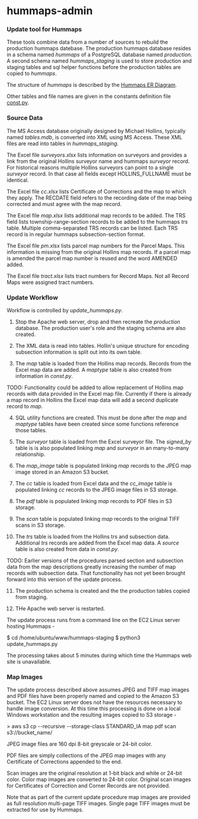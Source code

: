 # hummaps-admin 

### Update tool for Hummaps

These tools combine data from a number of sources to rebuild 
the production hummaps datebase.
The production hummaps database resides in a schema named *hummaps* 
of a PostgreSQL database named *production*.
A second schema named *hummaps_staging* is used to store production 
and staging tables and sql helper functions before the production 
tables are copied to *hummaps*.

The structure of *hummaps* is described by the 
[Hummaps ER Diagram](https://github.com/chasmack/hummaps-admin/blob/master/docs/hummaps_ER.pdf).

Other tables and file names are given in the constants definition file
[const.py](https://github.com/chasmack/hummaps-admin/blob/master/const.py).

### Source Data

The MS Access database originally designed by Michael Hollins,
typically named *tables.mdb*, is converted into XML using MS Access.
These XML files are read into tables in *hummaps_staging*.

The Excel file *surveyors.xlsx* lists information on surveyors and provides
a link from the original Hollins surveyor name and hummaps *surveyor* record.
For historical reasons multiple Hollins surveyors can point to a 
single *surveyor* record. 
In that case all fields except HOLLINS_FULLNAME must be identical.

The Excel file *cc.xlsx* lists Certificate of Corrections and the map
to which they apply. The RECDATE field refers to the recording date
of the map being corrected and must agree with the map record.

The Excel file *map.xlsx* lists additional map records to be added.
The TRS field lists township-range-section records to be added to the
hummaps *trs* table. Multiple comma-separated TRS records can be listed.
Each TRS record is in regular hummaps subsection-section format.

The Excel file *pm.xlsx* lists parcel map numbers for the Parcel Maps.
This information is missing from the original Hollins map records.
If a parcel map is amended the parcel map number is reused and the
word AMENDED added.

The Excel file *tract.xlsx* lists tract numbers for Record Maps.
Not all Record Maps were assigned tract numbers.

### Update Workflow

Workflow is controlled by *update_hummaps.py*.

1. Stop the Apache web server, drop and then recreate the *production* database.
The production user's role and the staging schema are also created.

2. The XML data is read into tables. Hollin's unique structure for encoding
subsection information is split out into its own table.

3. The *map* table is loaded from the Hollins map records.
Records from the Excel map data are added. A *maptype* table is also
created from information in *const.py*.

TODO: Functionality could be added to allow replacement of Hollins map
records with data provided in the Excel map file. Currently if there is
already a map record in Hollins the Excel map data will add a second duplicate
record to *map*. 

4. SQL utility functions are created. This must be done after the *map* and *maptype*
tables have been created since some functions reference those tables.

5. The *surveyor* table is loaded from the Excel surveyor file.
The *signed_by* table is is also populated linking *map* and *surveyor*
in an many-to-many relationship.

6. The *map_image* table is populated linking *map* records to the 
JPEG map image stored in an Amazon S3 bucket.

7. The *cc* table is loaded from Excel data and the *cc_image* table
is populated linking *cc* records to the JPEG image files in S3 storage.

8. The *pdf* table is populated linking *map* records to PDF files in S3 storage.

9. The *scan* table is populated linking *map* records to the original TIFF scans
in S3 storage.

10. The *trs* table is loaded from the Hollins trs and subsection data. 
Additional *trs* records are added from the Excel map data. 
A *source* table is also created from data in *const.py*. 

TODO: Earlier versions of the procedures parsed section and subsection data from the
map descriptions greatly increasing the number of map records with subsection data.
That functionality has not yet been brought forward into this version of the update process.

11. The production schema is created and the the production tables copied from staging.

12. THe Apache web server is restarted. 

The update process runs from a command line on the 
EC2 Linux server hosting Hummaps -

$ cd /home/ubuntu/www/hummaps-staging
$ python3 update_hummaps.py

The processing takes about 5 minutes during which time the 
Hummaps web site is unavailable.

### Map Images

The update process described above assumes JPEG and TIFF map images and PDF files 
have been properly named and copied to the Amazon S3 bucket. The EC2 Linux server
does not have the resources necessary to handle image conversion. At this time 
this processing is done on a local Windows workstation and the resulting images
copied to S3 storage -

\> aws s3 cp --recursive --storage-class STANDARD_IA map pdf scan s3://bucket_name/

JPEG image files are 160 dpi 8-bit greyscale or 24-bit color.

PDF files are simply collections of the JPEG map images with any 
Certificate of Corrections appended to the end.

Scan images are the original resolution at 1-bit black and white or
24-bit color. Color map images are converted to 24-bit color. 
Original scan images for Certificates of Correction and Corner Records 
are not provided. 

Note that as part of the current update procedure map images are
provided as full resolution multi-page TIFF images. Single page 
TIFF images must be extracted for use by Hummaps.

